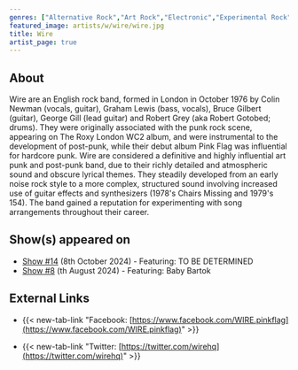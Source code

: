 ```yaml
---
genres: ["Alternative Rock","Art Rock","Electronic","Experimental Rock","Indie Rock","Industrial Rock","New Wave","Post-Punk","Punk","Punk Rock","Rock","Art Punk"]
featured_image: artists/w/wire/wire.jpg
title: Wire
artist_page: true
---
```

## About

Wire are an English rock band, formed in London in October 1976 by Colin Newman (vocals, guitar), Graham Lewis (bass, vocals), Bruce Gilbert (guitar), George Gill (lead guitar) and Robert Grey (aka Robert Gotobed; drums). They were originally associated with the punk rock scene, appearing on The Roxy London WC2 album, and were instrumental to the development of post-punk, while their debut album Pink Flag was influential for hardcore punk.
Wire are considered a definitive and highly influential art punk and post-punk band, due to their richly detailed and atmospheric sound and obscure lyrical themes. They steadily developed from an early noise rock style to a more complex, structured sound involving increased use of guitar effects and synthesizers (1978's Chairs Missing and 1979's 154). The band gained a reputation for experimenting with song arrangements throughout their career.

## Show(s) appeared on

- [Show #14](/shows/featuring-to-be-determined/) (8th October 2024) - Featuring: TO BE DETERMINED
- [Show #8](/shows/featuring-baby-bartok/) (th August 2024) - Featuring: Baby Bartok

## External Links

- {{< new-tab-link "Facebook: [https://www.facebook.com/WIRE.pinkflag](https://www.facebook.com/WIRE.pinkflag)" >}}


- {{< new-tab-link "Twitter: [https://twitter.com/wirehq](https://twitter.com/wirehq)" >}}


